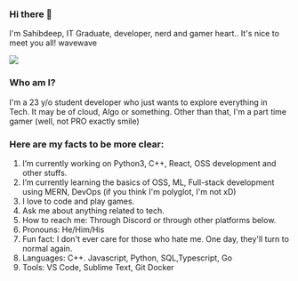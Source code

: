 ### Hi there 👋

I'm Sahibdeep, IT Graduate, developer, nerd and gamer heart.. It's nice to meet you all! wavewave

![](https://media1.tenor.com/images/6dcd94c7c4bf4800648ef7cbe0113c33/tenor.gif?itemid=11820295)

### Who am I?
I'm a 23 y/o student developer who just wants to explore everything in Tech. It may be of cloud, Algo or something. Other than that, I'm a part time gamer (well, not PRO exactly smile)

### Here are my facts to be more clear:

1. I’m currently working on Python3, C++, React, OSS development and other stuffs.
2. I’m currently learning the basics of OSS, ML, Full-stack development using MERN, DevOps (if you think I'm polyglot, I'm not xD)
3. I love to code and play games.
4. Ask me about anything related to tech.
5. How to reach me: Through Discord or through other platforms below.
6. Pronouns: He/Him/His
7. Fun fact: I don't ever care for those who hate me. One day, they'll turn to normal again.
8. Languages: C++. Javascript, Python, SQL,Typescript, Go
9. Tools: VS Code, Sublime Text, Git Docker
